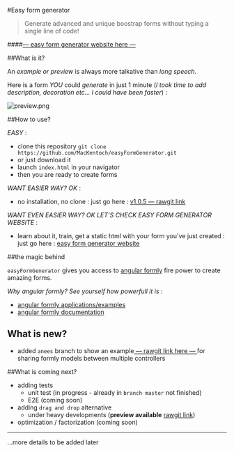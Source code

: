 #Easy form generator 


>Generate advanced and unique boostrap forms without typing a single line of code!

####[— easy form generator website here —](http://mackentoch.github.io/easyFormGenerator/)

##What is it?

An *example or preview* is always more talkative than *long speech*.


Here is a form *YOU* could *generate* in just 1 minute (_I took time to add description, decoration etc... I could have been faster_) :

![preview.png](https://raw.githubusercontent.com/MacKentoch/easyFormGenerator/master/preview.png)

##How to use?

_EASY_ : 
 - clone this repository `git clone https://github.com/MacKentoch/easyFormGenerator.git`
 - or just download it
 - launch `index.html` in your navigator
 - then you are ready to create forms

_WANT EASIER WAY? OK_ :

- no installation, no clone : just go here : [v1.0.5 — rawgit link](https://cdn.rawgit.com/MacKentoch/easyFormGenerator/v1.0.5/index.html)

_WANT EVEN EASIER WAY? OK LET'S CHECK EASY FORM GENERATOR WEBSITE_ :

- learn about it, train, get a static html with your form you've just created : just go here : [easy form generator website](http://mackentoch.github.io/easyFormGenerator/)

##the magic behind

`easyFormGenerator` gives you access to [angular formly](https://github.com/formly-js/angular-formly) fire power to create amazing forms. 

*Why angular formly? See yourself how powerfull it is* :

- [angular formly applications/examples](http://angular-formly.com)
- [angular formly documentation](http://docs.angular-formly.com)


## What is new?
 - added `anees` branch to show an example[ — rawgit link here — ](https://cdn.rawgit.com/MacKentoch/easyFormGenerator/anees/index.html) for sharing formly models between multiple controllers

##What is coming next?

 - adding tests
   - unit test (in progress - already in `branch master` not finished)
   - E2E (coming soon)
 - adding `drag and drop` alternative
   - under heavy developments (**preview available** [rawgit link](https://cdn.rawgit.com/MacKentoch/easyFormGenerator/v1.1.1/indexDragDrop.html))
 - optimization / factorization (coming soon)
  

____
...more details to be added later

